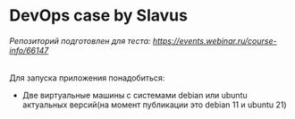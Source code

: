 # DevOps case by Slavus
###### Репозиторий подготовлен для теста: https://events.webinar.ru/course-info/66147
Для запуска приложения понадобиться:  
* Две виртуальные машины с системами debian или ubuntu актуальных версий(на момент публикации это debian 11 и ubuntu 21)
